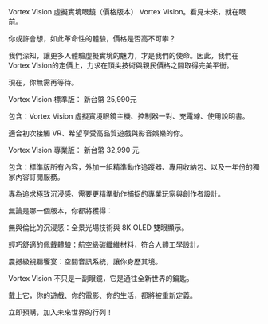 Vortex Vision 虛擬實境眼鏡（價格版本）
Vortex Vision。看見未來，就在眼前。

你或許會想，如此革命性的體驗，價格是否高不可攀？

我們深知，讓更多人體驗虛擬實境的魅力，才是我們的使命。因此，我們在Vortex Vision的定價上，力求在頂尖技術與親民價格之間取得完美平衡。

現在，你無需再等待。

Vortex Vision 標準版： 新台幣 25,990元

包含：Vortex Vision 虛擬實境眼鏡主機、控制器一對、充電線、使用說明書。

適合初次接觸 VR、希望享受高品質遊戲與影音娛樂的你。

Vortex Vision 專業版： 新台幣 32,990 元

包含：標準版所有內容，外加一組精準動作追蹤器、專用收納包、以及一年份的獨家內容訂閱服務。

專為追求極致沉浸感、需要更精準動作捕捉的專業玩家與創作者設計。

無論是哪一個版本，你都將獲得：

無與倫比的沉浸感：全景光場技術與 8K OLED 雙眼顯示。

輕巧舒適的佩戴體驗：航空級碳纖維材料，符合人體工學設計。

震撼級視聽饗宴：空間音訊系統，讓你身歷其境。

Vortex Vision 不只是一副眼鏡，它是通往全新世界的鑰匙。

戴上它，你的遊戲、你的電影、你的生活，都將被重新定義。

立即預購，加入未來世界的行列！